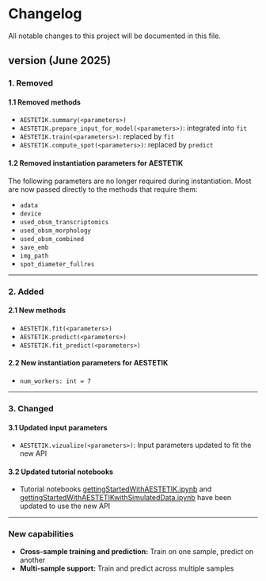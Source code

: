 # Changelog
All notable changes to this project will be documented in this file.

## version (June 2025)
### 1. Removed
#### 1.1 Removed methods
- `AESTETIK.summary(<parameters>)`
- `AESTETIK.prepare_input_for_model(<parameters>)`: integrated into `fit`
- `AESTETIK.train(<parameters>)`: replaced by `fit`
- `AESTETIK.compute_spot(<parameters>)`: replaced by `predict`

#### 1.2 Removed instantiation parameters for AESTETIK 
The following parameters are no longer required during instantiation. Most are now passed directly to the methods that require them:
- `adata`
- `device`
- `used_obsm_transcriptomics`
- `used_obsm_morphology`
- `used_obsm_combined`
- `save_emb`
- `img_path`
- `spot_diameter_fullres`
---
### 2. Added
#### 2.1 New methods
- `AESTETIK.fit(<parameters>)`
- `AESTETIK.predict(<parameters>)`
- `AESTETIK.fit_predict(<parameters>)`
#### 2.2 New instantiation parameters for AESTETIK
- `num_workers: int = 7`
---
### 3. Changed
#### 3.1 Updated input parameters
- `AESTETIK.vizualize(<parameters>)`: Input parameters updated to fit the new API
#### 3.2 Updated tutorial notebooks
- Tutorial notebooks [gettingStartedWithAESTETIK.ipynb](example/gettingStartedWithAESTETIK.ipynb) and [gettingStartedWithAESTETIKwithSimulatedData.ipynb](example/gettingStartedWithAESTETIKwithSimulatedData.ipynb) have been updated to use the new API
---
### New capabilities
- **Cross-sample training and prediction:** Train on one sample, predict on another
- **Multi-sample support:** Train and predict across multiple samples
